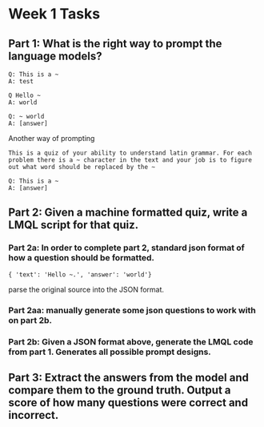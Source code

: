 # Week 1 Tasks

## Part 1: What is the right way to prompt the language models?

```
Q: This is a ~
A: test

Q Hello ~
A: world

Q: ~ world
A: [answer]
```

Another way of prompting

```
This is a quiz of your ability to understand latin grammar. For each problem there is a ~ character in the text and your job is to figure out what word should be replaced by the ~

Q: This is a ~
A: [answer]
```

## Part 2: Given a machine formatted quiz, write a LMQL script for that quiz.

### Part 2a: In order to complete part 2, standard json format of how a question should be formatted.

```
{ 'text': 'Hello ~.', 'answer': 'world'}
```

parse the original source into the JSON format.

### Part 2aa: manually generate some json questions to work with on part 2b.

### Part 2b: Given a JSON format above, generate the LMQL code from part 1. Generates all possible prompt designs.

## Part 3: Extract the answers from the model and compare them to the ground truth. Output a score of how many questions were correct and incorrect.


